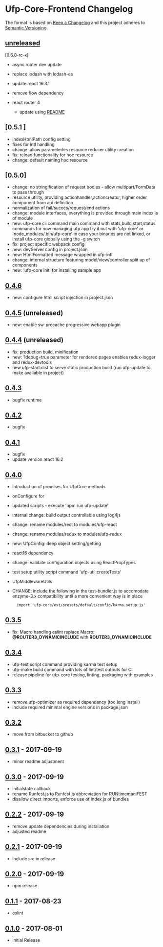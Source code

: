 # Ufp-Core-Frontend Changelog

The format is based on [Keep a Changelog](http://keepachangelog.com/en/1.0.0/)
and this project adheres to [Semantic Versioning](http://semver.org/spec/v2.0.0.html).

## [unreleased]

[0.6.0-rc-x]
- async router dev update 

- replace lodash with lodash-es
- update react 16.3.1
- remove flow dependency
- react router 4 
	- update using [README](./src/modules/react-redux-hash-router4/doc/README.md)

## [0.5.1 ] 

- indexHtmlPath config setting
- fixes for intl handling  
- change: allow parameterles resource reducer utility creation 
- fix: reload functionality for hoc resource
- change: default naming hoc resource

## [0.5.0] 

- change: no stringification of request bodies - allow multipart/FormData to pass through 
- resource utility, providing actionhandler,actioncreator, higher order component from api definition
- normalization of fail/succes/request/end actions 
- change: module interfaces, everything is provided through main index.js of module
- new: ufp-core cli command main command with stats,build,start,status commands for now managing ufp app 
    try it out with 'ufp-core' or 'node_modules/.bin/ufp-core' in case your binaries are not linked, 
    or install ufp-core globally using the -g switch
- fix: project specific webpack config
- new: devServer config in project.json
- new: HtmlFormatted message wrapped in ufp-intl
- change: internal structure featuring model/view/controller split up of components
- new: 'ufp-core init' for installing sample app 


## [0.4.6]  
- new: configure html script injection in project.json

## [0.4.5] (unreleased)
- new: enable sw-precache progressive webapp plugin

## [0.4.4] (unreleased)

- fix: production build, minification
- new: ?debug=true parameter for rendered pages enables redux-logger and redux-devtools
- new ufp-start:dist to serve static production build (run ufp-update to make available in project)


## [0.4.3]

- bugfix runtime

## [0.4.2]

- bugfix

## [0.4.1]

- bugfix
- update version react 16.2

## [0.4.0]

- introduction of promises for UfpCore methods
- onConfigure for
- updated scripts - execute 'npm run ufp-update'
- internal change: build output controllable using log4js 
- change: rename modules/rect to modules/ufp-react
- change: rename modules/redux to modules/ufp-redux
- new: UfpConfig: deep object setting/getting
- react16 dependency
- change: validate configuration objects using ReactPropTypes
- test setup utility script command 'ufp-util:createTests'
- UfpMiddlewareUtils

- CHANGE: include the following in the test-bundler.js to accomodate enzyme-3.x compatibility until
    a more convenient way is in place

        import 'ufp-core/ext/presets/default/config/karma.setup.js'


## [0.3.5]

- fix: Macro handling eslint
    replace Macro: **@ROUTER3_DYNAMICINCLUDE** with **ROUTER3_DYNAMICINCLUDE** 

## [0.3.4]

- ufp-test script command providing karma test setup
- ufp-make build command with lots of lint/test outputs for CI
- release pipeline for ufp-core testing, linting, packaging with examples

## [0.3.3]

- remove ufp-optimizer as required dependency (too long install)
- include required minimal engine versions in package.json

## [0.3.2]

- move from bitbucket to github

## [0.3.1] - 2017-09-19

- minor readme adjustment

## [0.3.0] - 2017-09-19

- initialstate callback
- rename Runfest.js to Runfest.js abbreviation for RUNtimemaniFEST
- disallow direct imports, enforce use of index.js of bundles


## [0.2.2] - 2017-09-19

- remove update dependencies during installation
- adjusted readme

## [0.2.1] - 2017-09-19

- include src in release

## [0.2.0] - 2017-09-19

- npm release

## [0.1.1] - 2017-08-23

- eslint

## [0.1.0] - 2017-08-01

- Initial Release

[Unreleased]: https://bitbucket.org/frontendsolutions/ufp-core/branches/compare/0.5.0...develop
[0.5.0-rc1]: https://github.com/FrontendSolutionsGmbH/ufp-core-frontend/compare/0.4.7...0.5.0
[0.4.7]: https://github.com/FrontendSolutionsGmbH/ufp-core-frontend/compare/0.4.6...0.4.7
[0.4.6]: https://github.com/FrontendSolutionsGmbH/ufp-core-frontend/compare/0.4.5...0.4.6
[0.4.5]: https://github.com/FrontendSolutionsGmbH/ufp-core-frontend/compare/0.4.4...0.4.5
[0.4.4]: https://github.com/FrontendSolutionsGmbH/ufp-core-frontend/compare/0.4.3...0.4.4
[0.4.3]: https://github.com/FrontendSolutionsGmbH/ufp-core-frontend/compare/0.4.2...0.4.3
[0.4.2]: https://github.com/FrontendSolutionsGmbH/ufp-core-frontend/compare/0.4.1...0.4.2
[0.4.1]: https://github.com/FrontendSolutionsGmbH/ufp-core-frontend/compare/0.4.0...0.4.1
[0.4.0]: https://github.com/FrontendSolutionsGmbH/ufp-core-frontend/compare/0.3.4...0.4.0
[0.3.5]: https://github.com/FrontendSolutionsGmbH/ufp-core-frontend/compare/0.3.4...0.3.5
[0.3.4]: https://github.com/FrontendSolutionsGmbH/ufp-core-frontend/compare/0.3.3...0.3.4
[0.3.3]: https://github.com/FrontendSolutionsGmbH/ufp-core-frontend/compare/0.3.2...0.3.3
[0.3.2]: https://github.com/FrontendSolutionsGmbH/ufp-core-frontend/compare/0.3.1...0.3.2
[0.3.1]: https://bitbucket.org/frontendsolutions/ufp-core/branches/compare/0.3.0%0D0.3.1
[0.3.0]: https://bitbucket.org/frontendsolutions/ufp-core/branches/compare/0.2.2%0D0.3.0
[0.2.2]: https://bitbucket.org/frontendsolutions/ufp-core/branches/compare/0.2.1%0D0.2.2
[0.2.1]: https://bitbucket.org/frontendsolutions/ufp-core/branches/compare/0.2.0%0D0.2.1
[0.2.0]: https://bitbucket.org/frontendsolutions/ufp-core/branches/compare/v0.1.1%0D0.2.0
[0.1.1]: https://bitbucket.org/frontendsolutions/ufp-core/branches/compare/v0.1.1%0Dv0.1.0
[0.1.0]: https://bitbucket.org/frontendsolutions/ufp-core/commits/v0.1.0
